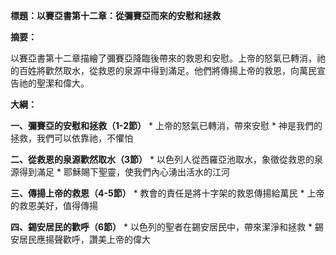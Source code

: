 **標題：以賽亞書第十二章：從彌賽亞而來的安慰和拯救**

**摘要：**

以賽亞書第十二章描繪了彌賽亞降臨後帶來的救恩和安慰。上帝的怒氣已轉消，祂的百姓將歡然取水，從救恩的泉源中得到滿足。他們將傳揚上帝的救恩，向萬民宣告祂的聖潔和偉大。

**大綱：**

**一、彌賽亞的安慰和拯救（1-2節）**
    * 上帝的怒氣已轉消，帶來安慰
    * 神是我們的拯救，我們可以依靠祂，不懼怕

**二、從救恩的泉源歡然取水（3節）**
    * 以色列人從西羅亞池取水，象徵從救恩的泉源得到滿足
    * 耶穌賜下聖靈，使我們內心湧出活水的江河

**三、傳揚上帝的救恩（4-5節）**
    * 教會的責任是將十字架的救恩傳揚給萬民
    * 上帝的救恩美好，值得傳揚

**四、錫安居民的歡呼（6節）**
    * 以色列的聖者在錫安居民中，帶來潔淨和拯救
    * 錫安居民應揚聲歡呼，讚美上帝的偉大